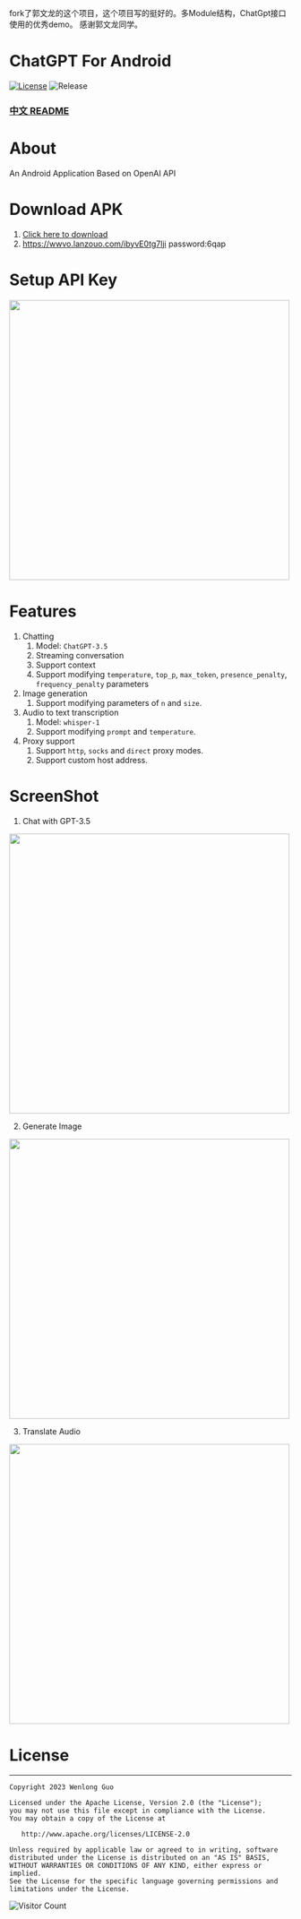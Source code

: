 fork了郭文龙的这个项目，这个项目写的挺好的。多Module结构，ChatGpt接口使用的优秀demo。
感谢郭文龙同学。

# ChatGPT For Android

[![License](https://img.shields.io/badge/License-Apache--2.0-brightgreen.svg)](https://github.com/Wenlong-Guo/ChatGPT-For-Android/blob/master/license)
![Release](https://img.shields.io/github/v/release/Wenlong-Guo/ChatGPT-For-Android?include_prereleases)

### [中文 README](README-zh.md)

# About
An Android Application Based on OpenAI API

# Download APK
1. [Click here to download](https://github.com/Wenlong-Guo/ChatGPT-For-Android/releases)
2. https://wwvo.lanzouo.com/ibyvE0tg7lji password:6qap

# Setup API Key
<img src="https://raw.githubusercontent.com/Wenlong-Guo/open-assets/main/img/blog/setting.jpg" width=500/>

# Features

1. Chatting
    1. Model: `ChatGPT-3.5`
    2. Streaming conversation
    3. Support context
    4. Support modifying `temperature`, `top_p`, `max_token`, `presence_penalty`, `frequency_penalty` parameters
2. Image generation
    1. Support modifying parameters of `n` and `size`.
3. Audio to text transcription
    1. Model: `whisper-1`
    2. Support modifying `prompt` and `temperature`.
4. Proxy support
    1. Support `http`, `socks` and `direct` proxy modes.
    2. Support custom host address.
   
# ScreenShot
1. Chat with GPT-3.5

<img src="https://raw.githubusercontent.com/Wenlong-Guo/open-assets/main/img/blog/chat.gif" width=500/>

2. Generate Image

<img src="https://raw.githubusercontent.com/Wenlong-Guo/open-assets/main/img/blog/image.gif" width=500/>

3. Translate Audio

<img src="https://raw.githubusercontent.com/Wenlong-Guo/open-assets/main/img/blog/translation.gif" width=500/>

# License
-------

    Copyright 2023 Wenlong Guo

    Licensed under the Apache License, Version 2.0 (the "License");
    you may not use this file except in compliance with the License.
    You may obtain a copy of the License at

       http://www.apache.org/licenses/LICENSE-2.0

    Unless required by applicable law or agreed to in writing, software
    distributed under the License is distributed on an "AS IS" BASIS,
    WITHOUT WARRANTIES OR CONDITIONS OF ANY KIND, either express or implied.
    See the License for the specific language governing permissions and
    limitations under the License.

![Visitor Count](https://profile-counter.glitch.me/Wenlong-Guo/count.svg)
